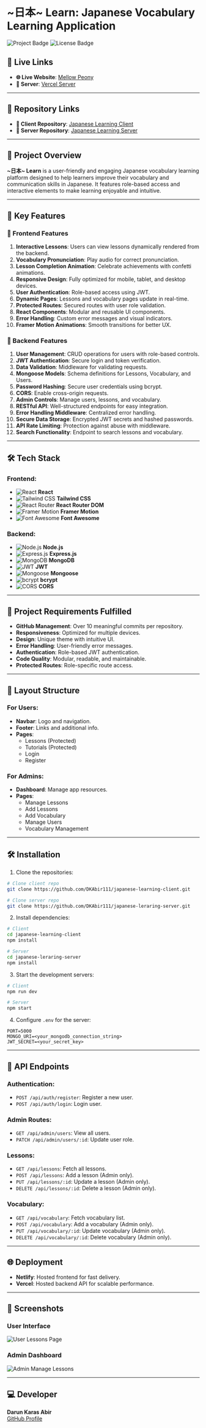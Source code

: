 # ~日本~ Learn: Japanese Vocabulary Learning Application

![Project Badge](https://img.shields.io/badge/Status-Completed-brightgreen)
![License Badge](https://img.shields.io/badge/License-MIT-blue)

## 🚀 Live Links
- **🌐 Live Website**: [Mellow Peony](https://mellow-peony-b34e6c.netlify.app/)
- **🚧 Server**: [Vercel Server](https://japanese-learing-server.vercel.app/)

---

## 📂 Repository Links
- **🔧 Client Repository**: [Japanese Learning Client](https://github.com/DKAbir111/japanese-learning-client.git)
- **🔧 Server Repository**: [Japanese Learning Server](https://github.com/DKAbir111/japanese-leraring-server.git)

---

## 🌟 Project Overview
**~日本~ Learn** is a user-friendly and engaging Japanese vocabulary learning platform designed to help learners improve their vocabulary and communication skills in Japanese. It features role-based access and interactive elements to make learning enjoyable and intuitive.

---

## 🎡 Key Features

### 🔑 Frontend Features
1. **Interactive Lessons**: Users can view lessons dynamically rendered from the backend.
2. **Vocabulary Pronunciation**: Play audio for correct pronunciation.
3. **Lesson Completion Animation**: Celebrate achievements with confetti animations.
4. **Responsive Design**: Fully optimized for mobile, tablet, and desktop devices.
5. **User Authentication**: Role-based access using JWT.
6. **Dynamic Pages**: Lessons and vocabulary pages update in real-time.
7. **Protected Routes**: Secured routes with user role validation.
8. **React Components**: Modular and reusable UI components.
9. **Error Handling**: Custom error messages and visual indicators.
10. **Framer Motion Animations**: Smooth transitions for better UX.

### 🔧 Backend Features
1. **User Management**: CRUD operations for users with role-based controls.
2. **JWT Authentication**: Secure login and token verification.
3. **Data Validation**: Middleware for validating requests.
4. **Mongoose Models**: Schema definitions for Lessons, Vocabulary, and Users.
5. **Password Hashing**: Secure user credentials using bcrypt.
6. **CORS**: Enable cross-origin requests.
7. **Admin Controls**: Manage users, lessons, and vocabulary.
8. **RESTful API**: Well-structured endpoints for easy integration.
9. **Error Handling Middleware**: Centralized error handling.
10. **Secure Data Storage**: Encrypted JWT secrets and hashed passwords.
11. **API Rate Limiting**: Protection against abuse with middleware.
12. **Search Functionality**: Endpoint to search lessons and vocabulary.

---

## 🛠️ Tech Stack
### Frontend:
- ![React](https://img.shields.io/badge/-React-blue?logo=react&logoColor=white) **React**
- ![Tailwind CSS](https://img.shields.io/badge/-TailwindCSS-38B2AC?logo=tailwind-css&logoColor=white) **Tailwind CSS**
- ![React Router](https://img.shields.io/badge/-ReactRouter-orange?logo=react-router&logoColor=white) **React Router DOM**
- ![Framer Motion](https://img.shields.io/badge/-FramerMotion-purple?logo=framer&logoColor=white) **Framer Motion**
- ![Font Awesome](https://img.shields.io/badge/-FontAwesome-green?logo=font-awesome&logoColor=white) **Font Awesome**

### Backend:
- ![Node.js](https://img.shields.io/badge/-Node.js-339933?logo=node.js&logoColor=white) **Node.js**
- ![Express.js](https://img.shields.io/badge/-Express-black?logo=express&logoColor=white) **Express.js**
- ![MongoDB](https://img.shields.io/badge/-MongoDB-47A248?logo=mongodb&logoColor=white) **MongoDB**
- ![JWT](https://img.shields.io/badge/-JWT-black?logo=json-web-tokens&logoColor=white) **JWT**
- ![Mongoose](https://img.shields.io/badge/-Mongoose-red?logo=javascript&logoColor=white) **Mongoose**
- ![bcrypt](https://img.shields.io/badge/-bcrypt-yellowgreen?logo=security&logoColor=white) **bcrypt**
- ![CORS](https://img.shields.io/badge/-CORS-lightblue) **CORS**

---

## 📄 Project Requirements Fulfilled
- **GitHub Management**: Over 10 meaningful commits per repository.
- **Responsiveness**: Optimized for multiple devices.
- **Design**: Unique theme with intuitive UI.
- **Error Handling**: User-friendly error messages.
- **Authentication**: Role-based JWT authentication.
- **Code Quality**: Modular, readable, and maintainable.
- **Protected Routes**: Role-specific route access.

---

## 🌈 Layout Structure
### For Users:
- **Navbar**: Logo and navigation.
- **Footer**: Links and additional info.
- **Pages**:
  - Lessons (Protected)
  - Tutorials (Protected)
  - Login
  - Register

### For Admins:
- **Dashboard**: Manage app resources.
- **Pages**:
  - Manage Lessons
  - Add Lessons
  - Add Vocabulary
  - Manage Users
  - Vocabulary Management

---

## 🛠️ Installation
1. Clone the repositories:
```bash
# Clone client repo
git clone https://github.com/DKAbir111/japanese-learning-client.git

# Clone server repo
git clone https://github.com/DKAbir111/japanese-leraring-server.git
```

2. Install dependencies:
```bash
# Client
cd japanese-learning-client
npm install

# Server
cd japanese-leraring-server
npm install
```

3. Start the development servers:
```bash
# Client
npm run dev

# Server
npm start
```

4. Configure `.env` for the server:
```env
PORT=5000
MONGO_URI=<your_mongodb_connection_string>
JWT_SECRET=<your_secret_key>
```

---

## 📂 API Endpoints
### Authentication:
- `POST /api/auth/register`: Register a new user.
- `POST /api/auth/login`: Login user.

### Admin Routes:
- `GET /api/admin/users`: View all users.
- `PATCH /api/admin/users/:id`: Update user role.

### Lessons:
- `GET /api/lessons`: Fetch all lessons.
- `POST /api/lessons`: Add a lesson (Admin only).
- `PUT /api/lessons/:id`: Update a lesson (Admin only).
- `DELETE /api/lessons/:id`: Delete a lesson (Admin only).

### Vocabulary:
- `GET /api/vocabulary`: Fetch vocabulary list.
- `POST /api/vocabulary`: Add a vocabulary (Admin only).
- `PUT /api/vocabulary/:id`: Update vocabulary (Admin only).
- `DELETE /api/vocabulary/:id`: Delete vocabulary (Admin only).

---

## 🌐 Deployment
- **Netlify**: Hosted frontend for fast delivery.
- **Vercel**: Hosted backend API for scalable performance.

---

## 📸 Screenshots
### User Interface
![User Lessons Page](https://i.ibb.co.com/vjvWtJD/screenshot-1-1.png)

### Admin Dashboard
![Admin Manage Lessons](https://i.ibb.co.com/x3trZ80/Screenshot-2025-01-08-at-6-55-32-PM.png)


---

## 💻 Developer
**Darun Karas Abir**  
[GitHub Profile](https://github.com/DKAbir111)


